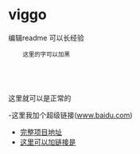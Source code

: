 # viggo
编辑readme  可以长经验
```
    这里的字可以加黑
    
    
    
    
```
这里就可以是正常的

-这里我加个超级链接(www.baidu.com)
- [完整项目地址](http://https://github.com/guanMac/jquery_tips)
- [这里可以加链接是](http:www.baidu.com)
